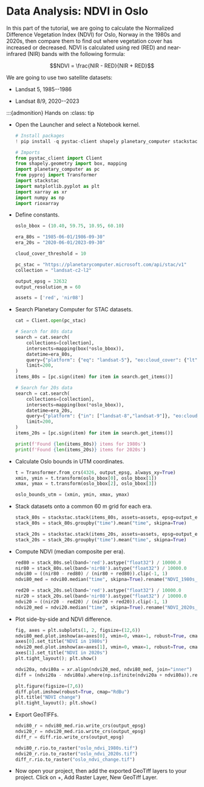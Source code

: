 # Data Analysis: NDVI in Oslo

In this part of the tutorial, we are going to calculate the Normalized
Difference Vegetation Index (NDVI) for Oslo, Norway in the 1980s and
2020s, then compare them to find out where vegetation cover has
increased or decreased. NDVI is calculated using red (RED) and
near-infrared (NIR) bands with the following formula:

$$NDVI = \frac{NIR - RED}{NIR + RED}$$

We are going to use two satellite datasets:

- Landsat 5, 1985--1986

- Landsat 8/9, 2020--2023


:::{admonition} Hands on
:class: tip
- Open the Launcher and select a Notebook kernel.

  ``` python
  # Install packages
  ! pip install -q pystac-client shapely planetary_computer stackstac matplotlib xarray rioxarray

  # Imports
  from pystac_client import Client
  from shapely.geometry import box, mapping
  import planetary_computer as pc
  from pyproj import Transformer
  import stackstac
  import matplotlib.pyplot as plt
  import xarray as xr
  import numpy as np
  import rioxarray
  ```

- Define constants.

  ``` python
  oslo_bbox = (10.40, 59.75, 10.95, 60.10)

  era_80s = "1985-06-01/1986-09-30"
  era_20s = "2020-06-01/2023-09-30"

  cloud_cover_threshold = 10

  pc_stac = "https://planetarycomputer.microsoft.com/api/stac/v1"
  collection = "landsat-c2-l2"

  output_epsg = 32632
  output_resolution_m = 60

  assets = ['red', 'nir08']
  ```

- Search Planetary Computer for STAC datasets.

  ``` python
  cat = Client.open(pc_stac)

  # Search for 80s data
  search = cat.search(
      collections=[collection],
      intersects=mapping(box(*oslo_bbox)),
      datetime=era_80s,
      query={"platform": {"eq": "landsat-5"}, "eo:cloud_cover": {"lt": cloud_cover_threshold}},
      limit=200,
  )
  items_80s = [pc.sign(item) for item in search.get_items()]

  # Search for 20s data
  search = cat.search(
      collections=[collection],
      intersects=mapping(box(*oslo_bbox)),
      datetime=era_20s,
      query={"platform": {"in": ["landsat-8","landsat-9"]}, "eo:cloud_cover": {"lt": cloud_cover_threshold}},
      limit=200,
  )
  items_20s = [pc.sign(item) for item in search.get_items()]

  print(f'Found {len(items_80s)} items for 1980s')
  print(f'Found {len(items_20s)} items for 2020s')
  ```

- Calculate Oslo bounds in UTM coordinates.

  ``` python
  t = Transformer.from_crs(4326, output_epsg, always_xy=True)
  xmin, ymin = t.transform(oslo_bbox[0], oslo_bbox[1])
  xmax, ymax = t.transform(oslo_bbox[2], oslo_bbox[3])

  oslo_bounds_utm = (xmin, ymin, xmax, ymax)     
  ```

- Stack datasets onto a common 60 m grid for each era.

  ``` python
  stack_80s = stackstac.stack(items_80s, assets=assets, epsg=output_epsg, resolution=output_resolution_m, bounds=oslo_bounds_utm, dtype="float", fill_value=0, chunksize=2048)
  stack_80s = stack_80s.groupby("time").mean("time", skipna=True)

  stack_20s = stackstac.stack(items_20s, assets=assets, epsg=output_epsg, resolution=output_resolution_m, bounds=oslo_bounds_utm, dtype="float", fill_value=0, chunksize=2048)
  stack_20s = stack_20s.groupby("time").mean("time", skipna=True)
  ```

- Compute NDVI (median composite per era).

  ``` python
  red80 = stack_80s.sel(band='red').astype("float32") / 10000.0
  nir80 = stack_80s.sel(band='nir08').astype("float32") / 10000.0
  ndvi80 = ((nir80 - red80) / (nir80 + red80)).clip(-1, 1)
  ndvi80_med = ndvi80.median("time", skipna=True).rename("NDVI_1980s_median")

  red20 = stack_20s.sel(band='red').astype("float32") / 10000.0
  nir20 = stack_20s.sel(band='nir08').astype("float32") / 10000.0
  ndvi20 = ((nir20 - red20) / (nir20 + red20)).clip(-1, 1)
  ndvi20_med = ndvi20.median("time", skipna=True).rename("NDVI_2020s_median")
  ```

- Plot side-by-side and NDVI difference.

  ``` python
  fig, axes = plt.subplots(1, 2, figsize=(12,6))
  ndvi80_med.plot.imshow(ax=axes[0], vmin=0, vmax=1, robust=True, cmap="YlGn")
  axes[0].set_title("NDVI in 1980s")
  ndvi20_med.plot.imshow(ax=axes[1], vmin=0, vmax=1, robust=True, cmap="YlGn")
  axes[1].set_title("NDVI in 2020s")
  plt.tight_layout(); plt.show()

  ndvi20a, ndvi80a = xr.align(ndvi20_med, ndvi80_med, join="inner")
  diff = (ndvi20a - ndvi80a).where(np.isfinite(ndvi20a + ndvi80a)).rename("NDVI_change_2020s_minus_1980s")

  plt.figure(figsize=(7,6))
  diff.plot.imshow(robust=True, cmap="RdBu")
  plt.title("NDVI change")
  plt.tight_layout(); plt.show()
  ```

- Export GeoTIFFs.

  ``` python
  ndvi80_r = ndvi80_med.rio.write_crs(output_epsg)
  ndvi20_r = ndvi20_med.rio.write_crs(output_epsg)
  diff_r = diff.rio.write_crs(output_epsg)

  ndvi80_r.rio.to_raster("oslo_ndvi_1980s.tif")
  ndvi20_r.rio.to_raster("oslo_ndvi_2020s.tif")
  diff_r.rio.to_raster("oslo_ndvi_change.tif")
  ```

- Now open your project, then add the exported GeoTiff layers to your
  project. Click on +, Add Raster Layer, New GeoTiff Layer.
